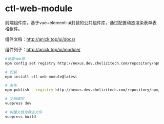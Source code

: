 # ctl-web-module

前端组件库，基于vue+element-ui封装的公共组件库，通过配置动态渲染表单表格组件。

组件文档：http://anick.top/ui/docs/

组件列子：http://anick.top/ui/module/

``` bash
#设置npm源
npm config set registry http://nexus.dev.chelizitech.com/repository/npm-all/

# 安装
npm install ctl-web-module@latest

# 发布
npm publish --registry http://nexus.dev.chelizitech.com/repository/npm/

# 文档编写
vuepress dev

# 构建文档为静态文件
vuepress build
```
